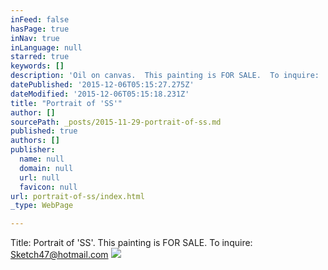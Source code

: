 ```yaml
---
inFeed: false
hasPage: true
inNav: true
inLanguage: null
starred: true
keywords: []
description: 'Oil on canvas.  This painting is FOR SALE.  To inquire:  Sketch47@hotmail.com'
datePublished: '2015-12-06T05:15:27.275Z'
dateModified: '2015-12-06T05:15:18.231Z'
title: "Portrait of 'SS'"
author: []
sourcePath: _posts/2015-11-29-portrait-of-ss.md
published: true
authors: []
publisher:
  name: null
  domain: null
  url: null
  favicon: null
url: portrait-of-ss/index.html
_type: WebPage

---
```

Title:  Portrait of 'SS'.   This painting is FOR SALE.  To inquire:  Sketch47@hotmail.com
![](https://s3-us-west-2.amazonaws.com/the-grid-img/p/2db425fc24dea19121e8081c1c67bef1c32b3f01.jpg)